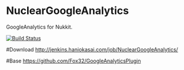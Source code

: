 # NuclearGoogleAnalytics
 GoogleAnalytics for Nukkit.
 
 [![Build Status](http://jenkins.haniokasai.com/buildStatus/icon?job=NuclearGoogleAnalytics)](http://jenkins.haniokasai.com/job/NuclearGoogleAnalytics/ "Jenkins ")
 
 #Download http://jenkins.haniokasai.com/job/NuclearGoogleAnalytics/
 
 #Base
 https://github.com/Fox32/GoogleAnalyticsPlugin
